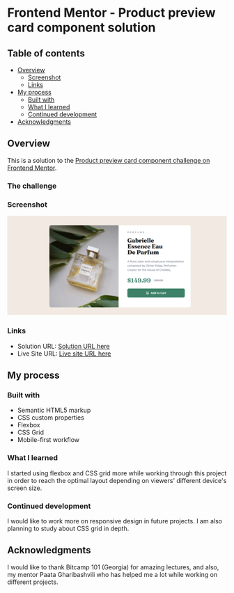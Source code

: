 # Frontend Mentor - Product preview card component solution

## Table of contents

- [Overview](#overview)
  - [Screenshot](#screenshot)
  - [Links](#links)
- [My process](#my-process)
  - [Built with](#built-with)
  - [What I learned](#what-i-learned)
  - [Continued development](#continued-development)
- [Acknowledgments](#acknowledgments)

## Overview

This is a solution to the [Product preview card component challenge on Frontend Mentor](https://www.frontendmentor.io/challenges/product-preview-card-component-GO7UmttRfa).

### The challenge

### Screenshot

![](./images/screenshot.png)

### Links

- Solution URL: [Solution URL here](https://your-solution-url.com)
- Live Site URL: [Live site URL here](https://your-live-site-url.com)

## My process

### Built with

- Semantic HTML5 markup
- CSS custom properties
- Flexbox
- CSS Grid
- Mobile-first workflow

### What I learned

I started using flexbox and CSS grid more while working through this project in order to reach the optimal layout depending on viewers' different device's screen size.

### Continued development

I would like to work more on responsive design in future projects. I am also planning to study about CSS grid in depth.

## Acknowledgments

I would like to thank Bitcamp 101 (Georgia) for amazing lectures, and also, my mentor Paata Gharibashvili who has helped me a lot while working on different projects.
